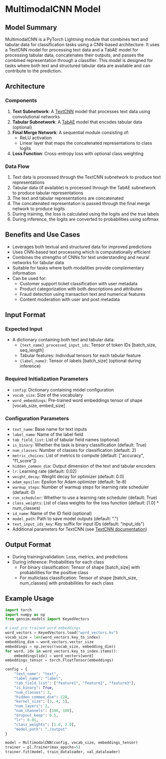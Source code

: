 # MultimodalCNN Model

## Model Summary
MultimodalCNN is a PyTorch Lightning module that combines text and tabular data for classification tasks using a CNN-based architecture. It uses a TextCNN model for processing text data and a TabAE model for processing tabular data, concatenates their outputs, and passes the combined representation through a classifier. This model is designed for tasks where both text and structured tabular data are available and can contribute to the prediction.

## Architecture

### Components
1. **Text Subnetwork**: A [TextCNN](pl_text_cnn.md) model that processes text data using convolutional networks
2. **Tabular Subnetwork**: A [TabAE](pl_tab_ae.md) model that encodes tabular data (optional)
3. **Final Merge Network**: A sequential module consisting of:
   - ReLU activation
   - Linear layer that maps the concatenated representations to class logits
4. **Loss Function**: Cross-entropy loss with optional class weighting

### Data Flow
1. Text data is processed through the TextCNN subnetwork to produce text representations
2. Tabular data (if available) is processed through the TabAE subnetwork to produce tabular representations
3. The text and tabular representations are concatenated
4. The concatenated representation is passed through the final merge network to produce logits
5. During training, the loss is calculated using the logits and the true labels
6. During inference, the logits are converted to probabilities using softmax

## Benefits and Use Cases
- Leverages both textual and structured data for improved predictions
- Uses CNN-based text processing which is computationally efficient
- Combines the strengths of CNNs for text understanding and neural networks for tabular data
- Suitable for tasks where both modalities provide complementary information
- Can be used for:
  - Customer support ticket classification with user metadata
  - Product categorization with both descriptions and attributes
  - Fraud detection using transaction text and numerical features
  - Content moderation with user and post metadata

## Input Format

### Expected Input
- A dictionary containing both text and tabular data:
  - `{text_name}_processed_input_ids`: Tensor of token IDs [batch_size, seq_length]
  - Tabular features: Individual tensors for each tabular feature
  - `{label_name}`: Tensor of labels [batch_size] (optional during inference)

### Required Initialization Parameters
- `config`: Dictionary containing model configuration
- `vocab_size`: Size of the vocabulary
- `word_embeddings`: Pre-trained word embeddings tensor of shape [vocab_size, embed_size]

### Configuration Parameters
- `text_name`: Base name for text inputs
- `label_name`: Name of the label field
- `tab_field_list`: List of tabular field names (optional)
- `is_binary`: Whether the task is binary classification (default: True)
- `num_classes`: Number of classes for classification (default: 2)
- `metric_choices`: List of metrics to compute (default: ["accuracy", "f1_score"])
- `hidden_common_dim`: Output dimension of the text and tabular encoders
- `lr`: Learning rate (default: 0.02)
- `weight_decay`: Weight decay for optimizer (default: 0.0)
- `adam_epsilon`: Epsilon for Adam optimizer (default: 1e-8)
- `warmup_steps`: Number of warmup steps for learning rate scheduler (default: 0)
- `run_scheduler`: Whether to use a learning rate scheduler (default: True)
- `class_weights`: List of class weights for the loss function (default: [1.0] * num_classes)
- `id_name`: Name of the ID field (optional)
- `model_path`: Path to save model outputs (default: ".")
- `text_input_ids_key`: Key suffix for input IDs (default: "input_ids")
- Additional parameters for TextCNN (see [TextCNN documentation](pl_text_cnn.md))

## Output Format
- During training/validation: Loss, metrics, and predictions
- During inference: Probabilities for each class
  - For binary classification: Tensor of shape [batch_size] with probabilities for the positive class
  - For multiclass classification: Tensor of shape [batch_size, num_classes] with probabilities for each class

## Example Usage
```python
import torch
import numpy as np
from gensim.models import KeyedVectors

# Load pre-trained word embeddings
word_vectors = KeyedVectors.load("word_vectors.kv")
vocab_size = len(word_vectors.key_to_index)
embedding_dim = word_vectors.vector_size
embeddings = np.zeros((vocab_size, embedding_dim))
for word, idx in word_vectors.key_to_index.items():
    embeddings[idx] = word_vectors[word]
embeddings_tensor = torch.FloatTensor(embeddings)

config = {
    "text_name": "text",
    "label_name": "label",
    "tab_field_list": ["feature1", "feature2", "feature3"],
    "is_binary": True,
    "num_classes": 2,
    "hidden_common_dim": 128,
    "kernel_size": [3, 4, 5],
    "num_layers": 2,
    "num_channels": [100, 100],
    "dropout_keep": 0.5,
    "lr": 0.01,
    "class_weights": [1.0, 2.0],
    "model_path": "./output"
}

model = MultimodalCNN(config, vocab_size, embeddings_tensor)
trainer = pl.Trainer(max_epochs=5)
trainer.fit(model, train_dataloader, val_dataloader)
```
